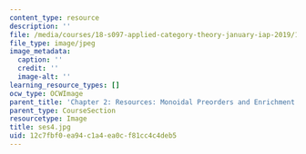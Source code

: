 ```yaml
---
content_type: resource
description: ''
file: /media/courses/18-s097-applied-category-theory-january-iap-2019/12c7fbf0ea94c1a4ea0cf81cc4c4deb5_ses4.jpg
file_type: image/jpeg
image_metadata:
  caption: ''
  credit: ''
  image-alt: ''
learning_resource_types: []
ocw_type: OCWImage
parent_title: 'Chapter 2: Resources: Monoidal Preorders and Enrichment'
parent_type: CourseSection
resourcetype: Image
title: ses4.jpg
uid: 12c7fbf0-ea94-c1a4-ea0c-f81cc4c4deb5
---
```

